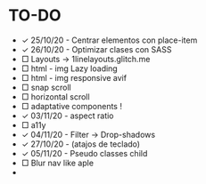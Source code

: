 # TO-DO

+ ✓ 25/10/20 - Centrar elementos con place-item
+ ✓ 26/10/20 - Optimizar clases con SASS
+ □ Layouts -> 1linelayouts.glitch.me
+ □ html - img Lazy loading
+ □ html - img responsive <source> avif
+ □ snap scroll
+ □ horizontal scroll
+ □ adaptative components !
+ ✓ 03/11/20 - aspect ratio
+ □ a11y
+ ✓ 04/11/20 - Filter -> Drop-shadows
+ ✓ 27/10/20 - (atajos de teclado) 
+ ✓ 05/11/20 - Pseudo classes child
+ □ Blur nav like aple
+  
